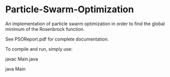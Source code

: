 # Particle-Swarm-Optimization
An implementation of particle swarm optimization in order to find the global minimum of the Rosenbrock function.

See PSOReport.pdf for complete documentation.

To compile and run, simply use:

javac Main.java

java Main
